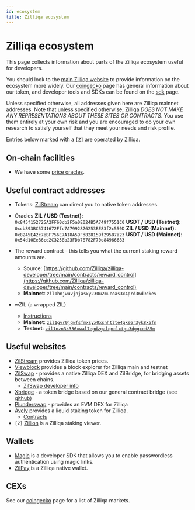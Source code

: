 ```yaml
---
id: ecosystem
title: Zilliqa ecosystem
---
```


# Zilliqa ecosystem

This page collects information about parts of the Zilliqa ecosystem useful for developers.

You should look to the [main Zilliqa website](https://zilliqa.com/) to provide information on the ecosystem more widely. Our [coingecko](https://www.coingecko.com/en/coins/zilliqa) page has general information about our token, and developer tools and SDKs can be found on the [sdk](/sdk/) page.

Unless specified otherwise, all addresses given here are Zilliqa mainnet addresses. Note that unless specified otherwise, Zilliqa _DOES NOT MAKE ANY REPRESENTATIONS ABOUT THESE SITES OR CONTRACTS_. You use them entirely at your own risk and you are encouraged to do your own research to satisfy yourself that they meet your needs and risk profile.

Entries below marked with a `[Z]` are operated by Zilliqa.

## On-chain facilities

- We have some [price oracles](./chainlink.md).

## Useful contract addresses

- Tokens: [ZilStream](https://zilstream.com/) can direct you to native token addresses.

- Oracles
  **ZIL / USD (Testnet)**: `0x845f152725A2FF60cb2F5a0E024B5A749f7551C0`
  **USDT / USD (Testnet)**: `0xcb893BC5741672Ffc7A7992876253BE83f2c550D`
  **ZIL / USD (Mainnet)**: `0x8245E42c7eBF756E7A18A59Fd828159f29587a23`
  **USDT / USD (Mainnet)**: `0x54d10Ee86cd2C3258b23FDb78782F70e84966683`

- The reward contract - this tells you what the current staking reward amounts are.

  - Source: [https://github.com/Zilliqa/zilliqa-developer/tree/main/contracts/reward_control](https://github.com/Zilliqa/zilliqa-developer/tree/main/contracts/reward_control)
  - **Mainnet**: `zil1hnjwuvjnjasxy230u2muceas3x4prd36d9dkev`

- wZIL (a wrapped ZIL)
  - [Instructions](wzil.md)
  - **Mainnet**: [`zil1gvr0jgwfsfmxsyx0xsnhtlte4gks6r3yk8x5fn`](https://viewblock.io/zilliqa/address/zil1gvr0jgwfsfmxsyx0xsnhtlte4gks6r3yk8x5fn)
  - **Testnet**: [`zil1nzn3k336xwal7egdzgalqnclxtgu3dggxed85m`](https://viewblock.io/zilliqa/address/zil1nzn3k336xwal7egdzgalqnclxtgu3dggxed85m?network=testnet)

## Useful websites

- [ZilStream](https://zilstream.com/) provides Zilliqa token prices.
- [Viewblock](https://viewblock.io/zilliqa) provides a block explorer for Zilliqa main and testnet
- [ZilSwap](https://zilswap.io/swap) - provides a native Zilliqa DEX and ZilBridge, for bridging assets between chains.
  - [ZilSwap developer info](https://docs.zilswap.org/#/smart-contract)
- [Xbridge](https://xbridge.zilliqa.com) - a token bridge based on our general contract bridge (see [github](https://github.com/Zilliqa/zilliqa-developer/tree/main/products/bridge))
- [Plunderswap](https://plunderswap.com/) - provides an EVM DEX for Zilliqa
- [Avely](https://avely.fi/) provides a liquid staking token for Zilliqa.
  - [Contracts](https://github.com/avely-finance)
- `[Z]` [Zillion](https://stake.zilliqa.com) is a Zilliqa staking viewer.

## Wallets

- [Magic](https://docs.magic.link/) is a developer SDK that allows you to enable passwordless authentication using magic links.
- [ZilPay](https://zilpay.io/) is a Zilliqa native wallet.

## CEXs

See our [coingecko](https://www.coingecko.com/en/coins/zilliqa) page for a list of Zilliqa markets.
